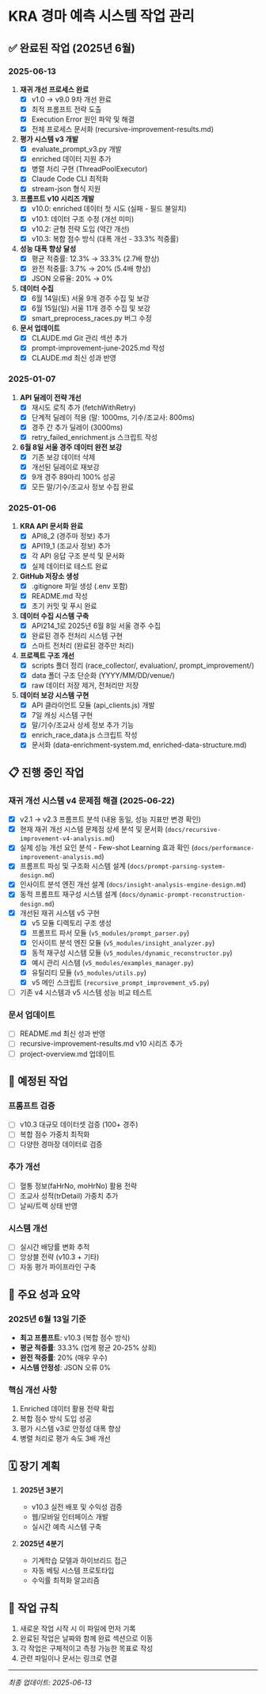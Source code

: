# KRA 경마 예측 시스템 작업 관리

## ✅ 완료된 작업 (2025년 6월)

### 2025-06-13
1. **재귀 개선 프로세스 완료**
   - [x] v1.0 → v9.0 9차 개선 완료
   - [x] 최적 프롬프트 전략 도출
   - [x] Execution Error 원인 파악 및 해결
   - [x] 전체 프로세스 문서화 (recursive-improvement-results.md)

2. **평가 시스템 v3 개발**
   - [x] evaluate_prompt_v3.py 개발
   - [x] enriched 데이터 지원 추가
   - [x] 병렬 처리 구현 (ThreadPoolExecutor)
   - [x] Claude Code CLI 최적화
   - [x] stream-json 형식 지원

3. **프롬프트 v10 시리즈 개발**
   - [x] v10.0: enriched 데이터 첫 시도 (실패 - 필드 불일치)
   - [x] v10.1: 데이터 구조 수정 (개선 미미)
   - [x] v10.2: 균형 전략 도입 (약간 개선)
   - [x] v10.3: 복합 점수 방식 (대폭 개선 - 33.3% 적중률)

4. **성능 대폭 향상 달성**
   - [x] 평균 적중률: 12.3% → 33.3% (2.7배 향상)
   - [x] 완전 적중률: 3.7% → 20% (5.4배 향상)
   - [x] JSON 오류율: 20% → 0%

5. **데이터 수집**
   - [x] 6월 14일(토) 서울 9개 경주 수집 및 보강
   - [x] 6월 15일(일) 서울 11개 경주 수집 및 보강
   - [x] smart_preprocess_races.py 버그 수정

6. **문서 업데이트**
   - [x] CLAUDE.md Git 관리 섹션 추가
   - [x] prompt-improvement-june-2025.md 작성
   - [x] CLAUDE.md 최신 성과 반영

### 2025-01-07
1. **API 딜레이 전략 개선**
   - [x] 재시도 로직 추가 (fetchWithRetry)
   - [x] 단계적 딜레이 적용 (말: 1000ms, 기수/조교사: 800ms)
   - [x] 경주 간 추가 딜레이 (3000ms)
   - [x] retry_failed_enrichment.js 스크립트 작성

2. **6월 8일 서울 경주 데이터 완전 보강**
   - [x] 기존 보강 데이터 삭제
   - [x] 개선된 딜레이로 재보강
   - [x] 9개 경주 89마리 100% 성공
   - [x] 모든 말/기수/조교사 정보 수집 완료

### 2025-01-06
1. **KRA API 문서화 완료**
   - [x] API8_2 (경주마 정보) 추가
   - [x] API19_1 (조교사 정보) 추가
   - [x] 각 API 응답 구조 분석 및 문서화
   - [x] 실제 데이터로 테스트 완료

2. **GitHub 저장소 생성**
   - [x] .gitignore 파일 생성 (.env 포함)
   - [x] README.md 작성
   - [x] 초기 커밋 및 푸시 완료

3. **데이터 수집 시스템 구축**
   - [x] API214_1로 2025년 6월 8일 서울 경주 수집
   - [x] 완료된 경주 전처리 시스템 구현
   - [x] 스마트 전처리 (완료된 경주만 처리)

4. **프로젝트 구조 개선**
   - [x] scripts 폴더 정리 (race_collector/, evaluation/, prompt_improvement/)
   - [x] data 폴더 구조 단순화 (YYYY/MM/DD/venue/)
   - [x] raw 데이터 저장 제거, 전처리만 저장

5. **데이터 보강 시스템 구현**
   - [x] API 클라이언트 모듈 (api_clients.js) 개발
   - [x] 7일 캐싱 시스템 구현
   - [x] 말/기수/조교사 상세 정보 추가 기능
   - [x] enrich_race_data.js 스크립트 작성
   - [x] 문서화 (data-enrichment-system.md, enriched-data-structure.md)

## 📋 진행 중인 작업

### 재귀 개선 시스템 v4 문제점 해결 (2025-06-22)
- [x] v2.1 → v2.3 프롬프트 분석 (내용 동일, 성능 지표만 변경 확인)
- [x] 현재 재귀 개선 시스템 문제점 상세 분석 및 문서화 (`docs/recursive-improvement-v4-analysis.md`)
- [x] 실제 성능 개선 요인 분석 - Few-shot Learning 효과 확인 (`docs/performance-improvement-analysis.md`)
- [x] 프롬프트 파싱 및 구조화 시스템 설계 (`docs/prompt-parsing-system-design.md`)
- [x] 인사이트 분석 엔진 개선 설계 (`docs/insight-analysis-engine-design.md`)
- [x] 동적 프롬프트 재구성 시스템 설계 (`docs/dynamic-prompt-reconstruction-design.md`)
- [x] 개선된 재귀 시스템 v5 구현
  - [x] v5 모듈 디렉토리 구조 생성
  - [x] 프롬프트 파서 모듈 (`v5_modules/prompt_parser.py`)
  - [x] 인사이트 분석 엔진 모듈 (`v5_modules/insight_analyzer.py`)
  - [x] 동적 재구성 시스템 모듈 (`v5_modules/dynamic_reconstructor.py`)
  - [x] 예시 관리 시스템 (`v5_modules/examples_manager.py`)
  - [x] 유틸리티 모듈 (`v5_modules/utils.py`)
  - [x] v5 메인 스크립트 (`recursive_prompt_improvement_v5.py`)
- [ ] 기존 v4 시스템과 v5 시스템 성능 비교 테스트

### 문서 업데이트
- [ ] README.md 최신 성과 반영
- [ ] recursive-improvement-results.md v10 시리즈 추가
- [ ] project-overview.md 업데이트

## 📌 예정된 작업

### 프롬프트 검증
- [ ] v10.3 대규모 데이터셋 검증 (100+ 경주)
- [ ] 복합 점수 가중치 최적화
- [ ] 다양한 경마장 데이터로 검증

### 추가 개선
- [ ] 혈통 정보(faHrNo, moHrNo) 활용 전략
- [ ] 조교사 성적(trDetail) 가중치 추가
- [ ] 날씨/트랙 상태 반영

### 시스템 개선
- [ ] 실시간 배당률 변화 추적
- [ ] 앙상블 전략 (v10.3 + 기타)
- [ ] 자동 평가 파이프라인 구축

## 🎯 주요 성과 요약

### 2025년 6월 13일 기준
- **최고 프롬프트**: v10.3 (복합 점수 방식)
- **평균 적중률**: 33.3% (업계 평균 20-25% 상회)
- **완전 적중률**: 20% (매우 우수)
- **시스템 안정성**: JSON 오류 0%

### 핵심 개선 사항
1. Enriched 데이터 활용 전략 확립
2. 복합 점수 방식 도입 성공
3. 평가 시스템 v3로 안정성 대폭 향상
4. 병렬 처리로 평가 속도 3배 개선

## 🗓️ 장기 계획

1. **2025년 3분기**
   - v10.3 실전 배포 및 수익성 검증
   - 웹/모바일 인터페이스 개발
   - 실시간 예측 시스템 구축

2. **2025년 4분기**
   - 기계학습 모델과 하이브리드 접근
   - 자동 베팅 시스템 프로토타입
   - 수익률 최적화 알고리즘

## 📝 작업 규칙

1. 새로운 작업 시작 시 이 파일에 먼저 기록
2. 완료된 작업은 날짜와 함께 완료 섹션으로 이동
3. 각 작업은 구체적이고 측정 가능한 목표로 작성
4. 관련 파일이나 문서는 링크로 연결

---
*최종 업데이트: 2025-06-13*